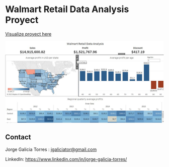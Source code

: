 # Walmart Retail Data Analysis Proyect

[Visualize proyect here](https://public.tableau.com/views/Libro1_16690549753250/Dashboard1?:language=es-ES&publish=yes&:display_count=n&:origin=viz_share_link)

![image](_src/prueba1.JPG)<br>


## Contact

Jorge Galicia Torres : jgaliciator@gmail.com

LinkedIn: https://www.linkedin.com/in/jorge-galicia-torres/  
